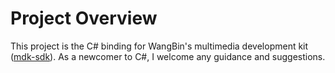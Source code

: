 # Project Overview

This project is the C# binding for WangBin's multimedia development kit ([mdk-sdk](https://github.com/wang-bin/mdk-sdk)). As a newcomer to C#, I welcome any guidance and suggestions.
